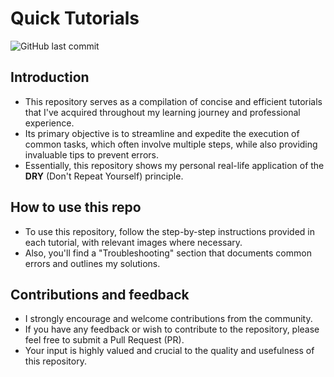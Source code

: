 # Quick Tutorials

![GitHub last commit](https://img.shields.io/github/last-commit/longnca/Quick-Tutorials)

## Introduction

- This repository serves as a compilation of concise and efficient tutorials that I've acquired throughout my learning journey and professional experience.
- Its primary objective is to streamline and expedite the execution of common tasks, which often involve multiple steps, while also providing invaluable tips to prevent errors.
- Essentially, this repository shows my personal real-life application of the **DRY** (Don't Repeat Yourself) principle.

## How to use this repo

- To use this repository, follow the step-by-step instructions provided in each tutorial, with relevant images where necessary.
- Also, you'll find a "Troubleshooting" section that documents common errors and outlines my solutions.

## Contributions and feedback

- I strongly encourage and welcome contributions from the community.
- If you have any feedback or wish to contribute to the repository, please feel free to submit a Pull Request (PR).
- Your input is highly valued and crucial to the quality and usefulness of this repository.
